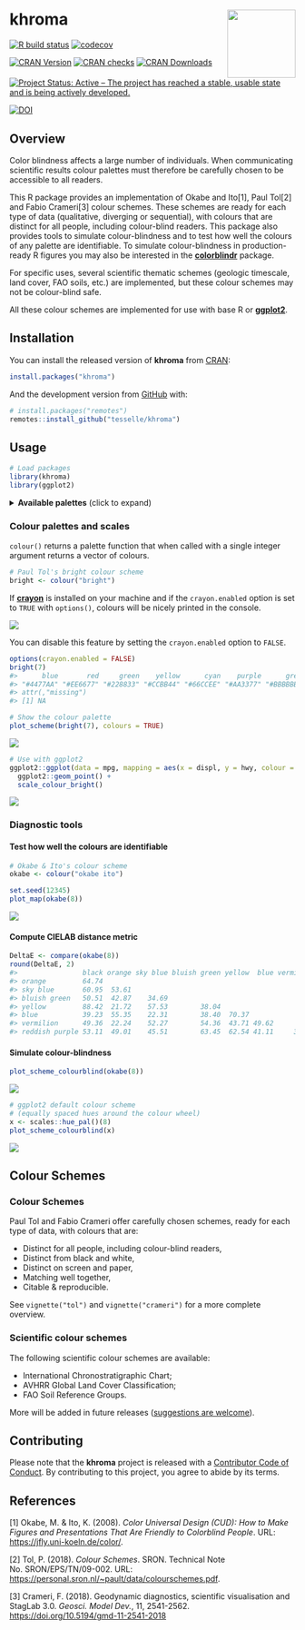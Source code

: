 
<!-- README.md is generated from README.Rmd. Please edit that file -->

# khroma <img width=120px src="man/figures/logo.png" align="right" />

<!-- badges: start -->

[![R build
status](https://github.com/tesselle/khroma/workflows/R-CMD-check/badge.svg)](https://github.com/tesselle/khroma/actions)
[![codecov](https://codecov.io/gh/tesselle/khroma/branch/master/graph/badge.svg)](https://codecov.io/gh/tesselle/khroma)

[![CRAN
Version](http://www.r-pkg.org/badges/version/khroma)](https://cran.r-project.org/package=khroma)
[![CRAN
checks](https://cranchecks.info/badges/worst/khroma)](https://cran.r-project.org/web/checks/check_results_khroma.html)
[![CRAN
Downloads](http://cranlogs.r-pkg.org/badges/khroma)](https://cran.r-project.org/package=khroma)

[![Project Status: Active – The project has reached a stable, usable
state and is being actively
developed.](https://www.repostatus.org/badges/latest/active.svg)](https://www.repostatus.org/#active)

[![DOI](https://zenodo.org/badge/DOI/10.5281/zenodo.1472077.svg)](https://doi.org/10.5281/zenodo.1472077)
<!-- badges: end -->

## Overview

Color blindness affects a large number of individuals. When
communicating scientific results colour palettes must therefore be
carefully chosen to be accessible to all readers.

This R package provides an implementation of Okabe and Ito[1], Paul
Tol[2] and Fabio Crameri[3] colour schemes. These schemes are ready for
each type of data (qualitative, diverging or sequential), with colours
that are distinct for all people, including colour-blind readers. This
package also provides tools to simulate colour-blindness and to test how
well the colours of any palette are identifiable. To simulate
colour-blindness in production-ready R figures you may also be
interested in the
[**colorblindr**](https://github.com/clauswilke/colorblindr) package.

For specific uses, several scientific thematic schemes (geologic
timescale, land cover, FAO soils, etc.) are implemented, but these
colour schemes may not be colour-blind safe.

All these colour schemes are implemented for use with base R or
[**ggplot2**](https://github.com/tidyverse/ggplot2).

## Installation

You can install the released version of **khroma** from
[CRAN](https://CRAN.R-project.org):

``` r
install.packages("khroma")
```

And the development version from [GitHub](https://github.com/) with:

``` r
# install.packages("remotes")
remotes::install_github("tesselle/khroma")
```

## Usage

``` r
# Load packages
library(khroma)
library(ggplot2)
```

<details>
<summary>
<strong>Available palettes</strong> (click to expand)
</summary>

``` r
## Get a table of available palettes
info()
#>             palette        type max missing
#> 1              broc   diverging 256    <NA>
#> 2              cork   diverging 256    <NA>
#> 3               vik   diverging 256    <NA>
#> 4            lisbon   diverging 256    <NA>
#> 5            tofino   diverging 256    <NA>
#> 6            berlin   diverging 256    <NA>
#> 7              roma   diverging 256    <NA>
#> 8               bam   diverging 256    <NA>
#> 9            vanimo   diverging 256    <NA>
#> 10           oleron   diverging 256    <NA>
#> 11           bukavu   diverging 256    <NA>
#> 12              fes   diverging 256    <NA>
#> 13            devon  sequential 256    <NA>
#> 14          lajolla  sequential 256    <NA>
#> 15           bamako  sequential 256    <NA>
#> 16            davos  sequential 256    <NA>
#> 17           bilbao  sequential 256    <NA>
#> 18             nuuk  sequential 256    <NA>
#> 19             oslo  sequential 256    <NA>
#> 20            grayC  sequential 256    <NA>
#> 21           hawaii  sequential 256    <NA>
#> 22            lapaz  sequential 256    <NA>
#> 23            tokyo  sequential 256    <NA>
#> 24             buda  sequential 256    <NA>
#> 25            acton  sequential 256    <NA>
#> 26            turku  sequential 256    <NA>
#> 27            imola  sequential 256    <NA>
#> 28           batlow  sequential 256    <NA>
#> 29          batlowW  sequential 256    <NA>
#> 30          batlowK  sequential 256    <NA>
#> 31            brocO  sequential 256    <NA>
#> 32            corkO  sequential 256    <NA>
#> 33             vikO  sequential 256    <NA>
#> 34            romaO  sequential 256    <NA>
#> 35             bamO  sequential 256    <NA>
#> 36           bright qualitative   7    <NA>
#> 37         contrast qualitative   3    <NA>
#> 38          vibrant qualitative   7    <NA>
#> 39            muted qualitative   9 #DDDDDD
#> 40             pale qualitative   6    <NA>
#> 41             dark qualitative   6    <NA>
#> 42            light qualitative   9    <NA>
#> 43           sunset   diverging  11 #FFFFFF
#> 44             BuRd   diverging   9 #FFEE99
#> 45             PRGn   diverging   9 #FFEE99
#> 46           YlOrBr  sequential   9 #888888
#> 47       iridescent  sequential  23 #999999
#> 48 discrete rainbow  sequential  23 #777777
#> 49   smooth rainbow  sequential  34 #666666
#> 50        okabe ito qualitative   8    <NA>
#> 51     stratigraphy qualitative 175    <NA>
#> 52             soil qualitative  24    <NA>
#> 53             land qualitative  14    <NA>
```

</details>

### Colour palettes and scales

`colour()` returns a palette function that when called with a single
integer argument returns a vector of colours.

``` r
# Paul Tol's bright colour scheme
bright <- colour("bright")
```

If [**crayon**](https://github.com/r-lib/crayon) is installed on your
machine and if the `crayon.enabled` option is set to `TRUE` with
`options()`, colours will be nicely printed in the console.

![](https://github.com/nfrerebeau/khroma/raw/master/man/figures/README-crayon.png)

You can disable this feature by setting the `crayon.enabled` option to
`FALSE`.

``` r
options(crayon.enabled = FALSE)
bright(7)
#>      blue       red     green    yellow      cyan    purple      grey 
#> "#4477AA" "#EE6677" "#228833" "#CCBB44" "#66CCEE" "#AA3377" "#BBBBBB" 
#> attr(,"missing")
#> [1] NA
```

``` r
# Show the colour palette
plot_scheme(bright(7), colours = TRUE)
```

<img src="man/figures/README-show-1.png" style="display: block; margin: auto;" />

``` r
# Use with ggplot2
ggplot2::ggplot(data = mpg, mapping = aes(x = displ, y = hwy, colour = class)) +
  ggplot2::geom_point() +
  scale_colour_bright()
```

<img src="man/figures/README-usage-ggplot2-1.png" style="display: block; margin: auto;" />

### Diagnostic tools

#### Test how well the colours are identifiable

``` r
# Okabe & Ito's colour scheme
okabe <- colour("okabe ito")

set.seed(12345)
plot_map(okabe(8))
```

<img src="man/figures/README-usage-colourblind1-1.png" style="display: block; margin: auto;" />

#### Compute CIELAB distance metric

``` r
DeltaE <- compare(okabe(8))
round(DeltaE, 2)
#>                black orange sky blue bluish green yellow  blue vermilion
#> orange         64.74                                                    
#> sky blue       60.95  53.61                                             
#> bluish green   50.51  42.87    34.69                                    
#> yellow         88.42  21.72    57.53        38.04                       
#> blue           39.23  55.35    22.31        38.40  70.37                
#> vermilion      49.36  22.24    52.27        54.36  43.71 49.62          
#> reddish purple 53.11  49.01    45.51        63.45  62.54 41.11     37.02
```

#### Simulate colour-blindness

``` r
plot_scheme_colourblind(okabe(8))
```

<img src="man/figures/README-usage-colourblind3-1.png" style="display: block; margin: auto;" />

``` r
# ggplot2 default colour scheme
# (equally spaced hues around the colour wheel)
x <- scales::hue_pal()(8)
plot_scheme_colourblind(x)
```

<img src="man/figures/README-usage-colourblind3-2.png" style="display: block; margin: auto;" />

## Colour Schemes

### Colour Schemes

Paul Tol and Fabio Crameri offer carefully chosen schemes, ready for
each type of data, with colours that are:

-   Distinct for all people, including colour-blind readers,
-   Distinct from black and white,
-   Distinct on screen and paper,
-   Matching well together,
-   Citable & reproducible.

See `vignette("tol")` and `vignette("crameri")` for a more complete
overview.

### Scientific colour schemes

The following scientific colour schemes are available:

-   International Chronostratigraphic Chart;
-   AVHRR Global Land Cover Classification;
-   FAO Soil Reference Groups.

More will be added in future releases ([suggestions are
welcome](https://github.com/tesselle/khroma/issues)).

## Contributing

Please note that the **khroma** project is released with a [Contributor
Code of Conduct](https://www.tesselle.org/conduct.html). By contributing
to this project, you agree to abide by its terms.

## References

[1] Okabe, M. & Ito, K. (2008). *Color Universal Design (CUD): How to
Make Figures and Presentations That Are Friendly to Colorblind People*.
URL: <https://jfly.uni-koeln.de/color/>.

[2] Tol, P. (2018). *Colour Schemes*. SRON. Technical Note
No. SRON/EPS/TN/09-002. URL:
<https://personal.sron.nl/~pault/data/colourschemes.pdf>.

[3] Crameri, F. (2018). Geodynamic diagnostics, scientific visualisation
and StagLab 3.0. *Geosci. Model Dev.*, 11, 2541-2562.
<https://doi.org/10.5194/gmd-11-2541-2018>
